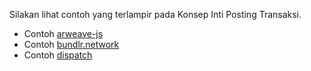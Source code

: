 Silakan lihat contoh yang terlampir pada Konsep Inti Posting Transaksi.

* Contoh [arweave-js](/guides/posting-transactions/arweave-js.md)
* Contoh [bundlr.network](/guides/posting-transactions/bundlr.md)
* Contoh [dispatch](/guides/posting-transactions/dispatch.md)
